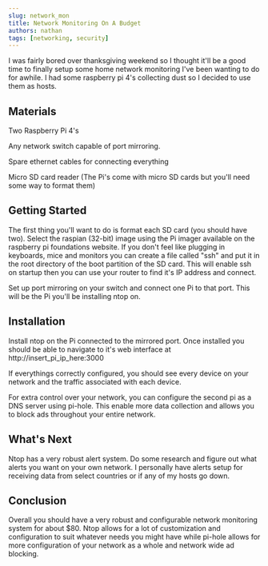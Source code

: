 ```yaml
---
slug: network_mon
title: Network Monitoring On A Budget
authors: nathan
tags: [networking, security]
---
```


I was fairly bored over thanksgiving weekend so I thought it'll be a good time to finally setup some home network monitoring I've been wanting to do for awhile. I had some raspberry pi 4's collecting dust so I decided to use them as hosts.

<!--truncate-->

## Materials

Two Raspberry Pi 4's

Any network switch capable of port mirroring.

Spare ethernet cables for connecting everything

Micro SD card reader (The Pi's come with micro SD cards but you'll need some way to format them) 

## Getting Started

The first thing you'll want to do is format each SD card (you should have two). Select the raspian (32-bit) image using the Pi imager available on the raspberry pi foundations website. If you don't feel like plugging in keyboards, mice and monitors you can create a file called "ssh" and put it in the root directory of the boot partition of the SD card. This will enable ssh on startup then you can use your router to find it's IP address and connect.

Set up port mirroring on your switch and connect one Pi to that port. This will be the Pi you'll be installing ntop on.

## Installation

Install ntop on the Pi connected to the mirrored port. Once installed you should be able to navigate to it's web interface at http://insert_pi_ip_here:3000

If everythings correctly configured, you should see every device on your network and the traffic associated with each device.

For extra control over your network, you can configure the second pi as a DNS server using pi-hole. This enable more data collection and allows you to block ads throughout your entire network.

## What's Next

Ntop has a very robust alert system. Do some research and figure out what alerts you want on your own network. I personally have alerts setup for receiving data from select countries or if any of my hosts go down.

## Conclusion

Overall you should have a very robust and configurable network monitoring system for about $80. Ntop allows for a lot of customization and configuration to suit whatever needs you might have while pi-hole allows for more configuration of your network as a whole and network wide ad blocking.